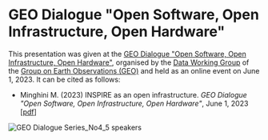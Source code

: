 # GEO Dialogue "Open Software, Open Infrastructure, Open Hardware"
This presentation was given at the [GEO Dialogue "Open Software, Open Infrastructure, Open Hardware"](https://www.earthobservations.org/geo_blog_obs.php?id=592), organised by the [Data Working Group](https://www.earthobservations.org/data_wg.php) of the [Group on Earth Observations (GEO)](https://www.earthobservations.org/) and held as an online event on June 1, 2023. It can be cited as follows:

* Minghini M. (2023) INSPIRE as an open infrastructure. _GEO Dialogue "Open Software, Open Infrastructure, Open Hardware"_, June 1, 2023 [[pdf](GEO-Dialogue_INSPIRE.pdf)]

![GEO Dialogue Series_No4_5 speakers](https://github.com/MarcoMinghini/Research-material/assets/14758434/2f6f1464-cd73-4ecb-9f39-611eac8d4f23)
